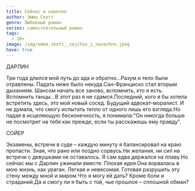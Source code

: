 ```yaml
---
title: Сейчас и навечно
author: Эмма Скотт
genre: Любовный роман
series: самостоятельный роман
tags:
  - 18+
image: /img/emma_skott__sejchas_i_navechno.jpeg
have: true
---
```

ДАРЛИН

Три года длился мой путь до ада и обратно…Разум и тело были отравлены. Падать ниже было некуда.Сан-Франциско стал вторым дыханием. Шансом начать все заново, вспомнить, кто я есть. Вспомнить танцы…В этот раз я не сдамся.Последний, кого я бы хотела встретить здесь, это мой новый сосед. Будущий адвокат-моралист. И не думала, что смогу испытать тепло от одного лишь его взгляда.Но падая в исцеляющую бесконечность, я понимала:"Он никогда больше не посмотрит на тебя как прежде, если ты расскажешь ему правду".

СОЙЕР

Экзамены, встречи в суде – каждую минуту я балансировал на краю пропасти. Зная, что рано или поздно сорвусь.Ни желания, ни сил на встречи с девушками не оставалось. Я сам едва держался на плаву.Но сейчас мы с Дарлин ужинали вместе. Плохая идея.Она ворвалась в мою жизнь, как ураган. Легкая и невесомая. Готовая разрушить эту стену между мной и миром.Что я могу ей дать? Кроме боли и страданий.Да и смогу ли я быть с той, чье прошлое – сплошной обман?